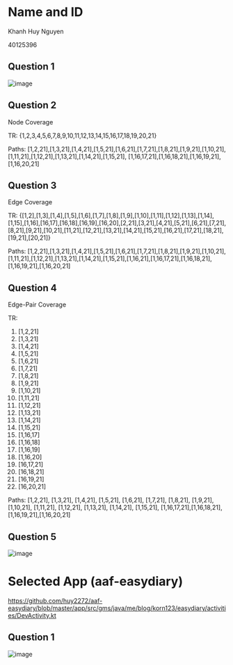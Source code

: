 # Name and ID

Khanh Huy Nguyen 

40125396

## Question 1

![image](https://github.com/SOEN345-WINTER2024/cfg-graph-lab-huy2272/assets/91811941/48cc3adc-3e8c-42b0-9ce3-f81f46184a14)

## Question 2

Node Coverage

TR: {1,2,3,4,5,6,7,8,9,10,11,12,13,14,15,16,17,18,19,20,21}

Paths: 
[1,2,21],[1,3,21],[1,4,21],[1,5,21],[1,6,21],[1,7,21],[1,8,21],[1,9,21],[1,10,21],[1,11,21],[1,12,21],[1,13,21],[1,14,21],[1,15,21], [1,16,17,21],[1,16,18,21],[1,16,19,21],[1,16,20,21]

## Question 3

Edge Coverage

TR: {[1,2],[1,3],[1,4],[1,5],[1,6],[1,7],[1,8],[1,9],[1,10],[1,11],[1,12],[1,13],[1,14],[1,15],[1,16],[16,17],[16,18],[16,19],[16,20],[2,21],[3,21],[4,21],[5,21],[6,21],[7,21],[8,21],[9,21],[10,21],[11,21],[12,21],[13,21],[14,21],[15,21],[16,21],[17,21],[18,21],[19,21],[20,21]}

Paths:
[1,2,21],[1,3,21],[1,4,21],[1,5,21],[1,6,21],[1,7,21],[1,8,21],[1,9,21],[1,10,21],[1,11,21],[1,12,21],[1,13,21],[1,14,21],[1,15,21],[1,16,21],[1,16,17,21],[1,16,18,21],[1,16,19,21],[1,16,20,21]

## Question 4

Edge-Pair Coverage

TR:
 1. [1,2,21]
 2. [1,3,21]
 3. [1,4,21]
 4. [1,5,21]
 5. [1,6,21]
 6. [1,7,21]
 7. [1,8,21]
 8. [1,9,21]
 9. [1,10,21]
 10. [1,11,21]
 11. [1,12,21]
 12. [1,13,21]
 13. [1,14,21]
 14. [1,15,21]
 15. [1,16,17]
 16. [1,16,18]
 17. [1,16,19]
 18. [1,16,20]
 19. [16,17,21]
 20. [16,18,21]
 21. [16,19,21]
 22. [16,20,21]

Paths:
[1,2,21], [1,3,21], [1,4,21], [1,5,21], [1,6,21], [1,7,21], [1,8,21], [1,9,21], [1,10,21], [1,11,21], [1,12,21], [1,13,21], [1,14,21], [1,15,21], [1,16,17,21],[1,16,18,21],[1,16,19,21],[1,16,20,21]

## Question 5

![image](https://github.com/SOEN345-WINTER2024/cfg-graph-lab-huy2272/assets/91811941/e97309ea-f4ee-46c5-8ccb-288cd1b03ad3)

# Selected App (aaf-easydiary)

https://github.com/huy2272/aaf-easydiary/blob/master/app/src/gms/java/me/blog/korn123/easydiary/activities/DevActivity.kt

## Question 1

![image](https://github.com/SOEN345-WINTER2024/cfg-graph-lab-huy2272/assets/91811941/072e1cb9-0f90-4460-9437-1d327651b890)
